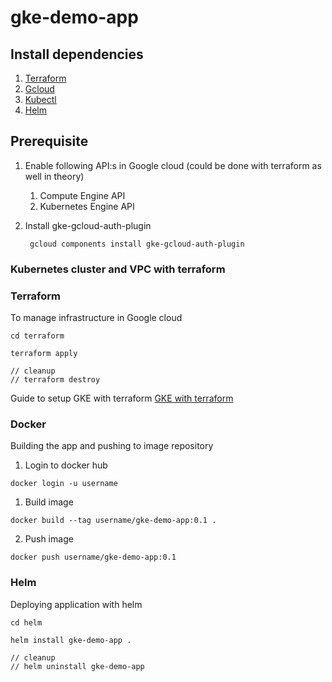 # gke-demo-app

## Install dependencies

1. [Terraform](https://developer.hashicorp.com/terraform/tutorials/aws-get-started/install-cli)
2. [Gcloud](https://cloud.google.com/sdk/docs/install)
3. [Kubectl](https://kubernetes.io/docs/tasks/tools/install-kubectl-linux/)
4. [Helm](https://helm.sh/docs/intro/install/)

## Prerequisite

1. Enable following API:s in Google cloud (could be done with terraform as well
   in theory)
    1. Compute Engine API
    2. Kubernetes Engine API

2. Install gke-gcloud-auth-plugin
    ```
     gcloud components install gke-gcloud-auth-plugin
    ```

### Kubernetes cluster and VPC with terraform



### Terraform

To manage infrastructure in Google cloud

```
cd terraform

terraform apply

// cleanup
// terraform destroy
```

Guide to setup GKE with terraform
[GKE with terraform](https://developer.hashicorp.com/terraform/tutorials/kubernetes/gke)

### Docker

Building the app and pushing to image repository

1. Login to docker hub
```
docker login -u username
```

1. Build image

```
docker build --tag username/gke-demo-app:0.1 .
```

2. Push image

```
docker push username/gke-demo-app:0.1
```

### Helm

Deploying application with helm

```
cd helm

helm install gke-demo-app .

// cleanup
// helm uninstall gke-demo-app
```
